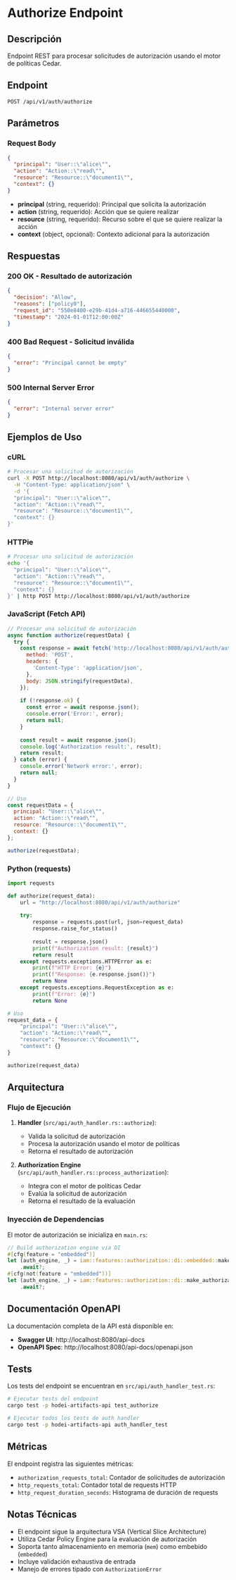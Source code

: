 # Authorize Endpoint

## Descripción

Endpoint REST para procesar solicitudes de autorización usando el motor de políticas Cedar.

## Endpoint

```
POST /api/v1/auth/authorize
```

## Parámetros

### Request Body

```json
{
  "principal": "User::\"alice\"",
  "action": "Action::\"read\"",
  "resource": "Resource::\"document1\"",
  "context": {}
}
```

- **principal** (string, requerido): Principal que solicita la autorización
- **action** (string, requerido): Acción que se quiere realizar
- **resource** (string, requerido): Recurso sobre el que se quiere realizar la acción
- **context** (object, opcional): Contexto adicional para la autorización

## Respuestas

### 200 OK - Resultado de autorización

```json
{
  "decision": "Allow",
  "reasons": ["policy0"],
  "request_id": "550e8400-e29b-41d4-a716-446655440000",
  "timestamp": "2024-01-01T12:00:00Z"
}
```

### 400 Bad Request - Solicitud inválida

```json
{
  "error": "Principal cannot be empty"
}
```

### 500 Internal Server Error

```json
{
  "error": "Internal server error"
}
```

## Ejemplos de Uso

### cURL

```bash
# Procesar una solicitud de autorización
curl -X POST http://localhost:8080/api/v1/auth/authorize \
  -H "Content-Type: application/json" \
  -d '{
  "principal": "User::\"alice\"",
  "action": "Action::\"read\"",
  "resource": "Resource::\"document1\"",
  "context": {}
}'
```

### HTTPie

```bash
# Procesar una solicitud de autorización
echo '{
  "principal": "User::\"alice\"",
  "action": "Action::\"read\"",
  "resource": "Resource::\"document1\"",
  "context": {}
}' | http POST http://localhost:8080/api/v1/auth/authorize
```

### JavaScript (Fetch API)

```javascript
// Procesar una solicitud de autorización
async function authorize(requestData) {
  try {
    const response = await fetch('http://localhost:8080/api/v1/auth/authorize', {
      method: 'POST',
      headers: {
        'Content-Type': 'application/json',
      },
      body: JSON.stringify(requestData),
    });
    
    if (!response.ok) {
      const error = await response.json();
      console.error('Error:', error);
      return null;
    }
    
    const result = await response.json();
    console.log('Authorization result:', result);
    return result;
  } catch (error) {
    console.error('Network error:', error);
    return null;
  }
}

// Uso
const requestData = {
  principal: "User::\"alice\"",
  action: "Action::\"read\"",
  resource: "Resource::\"document1\"",
  context: {}
};

authorize(requestData);
```

### Python (requests)

```python
import requests

def authorize(request_data):
    url = "http://localhost:8080/api/v1/auth/authorize"
    
    try:
        response = requests.post(url, json=request_data)
        response.raise_for_status()
        
        result = response.json()
        print(f"Authorization result: {result}")
        return result
    except requests.exceptions.HTTPError as e:
        print(f"HTTP Error: {e}")
        print(f"Response: {e.response.json()}")
        return None
    except requests.exceptions.RequestException as e:
        print(f"Error: {e}")
        return None

# Uso
request_data = {
    "principal": "User::\"alice\"",
    "action": "Action::\"read\"",
    "resource": "Resource::\"document1\"",
    "context": {}
}

authorize(request_data)
```

## Arquitectura

### Flujo de Ejecución

1. **Handler** (`src/api/auth_handler.rs::authorize`):
   - Valida la solicitud de autorización
   - Procesa la autorización usando el motor de políticas
   - Retorna el resultado de autorización

2. **Authorization Engine** (`src/api/auth_handler.rs::process_authorization`):
   - Integra con el motor de políticas Cedar
   - Evalúa la solicitud de autorización
   - Retorna el resultado de la evaluación

### Inyección de Dependencias

El motor de autorización se inicializa en `main.rs`:

```rust
// Build authorization engine via DI
#[cfg(feature = "embedded")]
let (auth_engine, _) = iam::features::authorization::di::embedded::make_authorization_engine(&config.database.url)
    .await?;
#[cfg(not(feature = "embedded"))]
let (auth_engine, _) = iam::features::authorization::di::make_authorization_engine_mem()
    .await?;
```

## Documentación OpenAPI

La documentación completa de la API está disponible en:

- **Swagger UI**: http://localhost:8080/api-docs
- **OpenAPI Spec**: http://localhost:8080/api-docs/openapi.json

## Tests

Los tests del endpoint se encuentran en `src/api/auth_handler_test.rs`:

```bash
# Ejecutar tests del endpoint
cargo test -p hodei-artifacts-api test_authorize

# Ejecutar todos los tests de auth handler
cargo test -p hodei-artifacts-api auth_handler_test
```

## Métricas

El endpoint registra las siguientes métricas:

- `authorization_requests_total`: Contador de solicitudes de autorización
- `http_requests_total`: Contador total de requests HTTP
- `http_request_duration_seconds`: Histograma de duración de requests

## Notas Técnicas

- El endpoint sigue la arquitectura VSA (Vertical Slice Architecture)
- Utiliza Cedar Policy Engine para la evaluación de autorización
- Soporta tanto almacenamiento en memoria (`mem`) como embebido (`embedded`)
- Incluye validación exhaustiva de entrada
- Manejo de errores tipado con `AuthorizationError`
